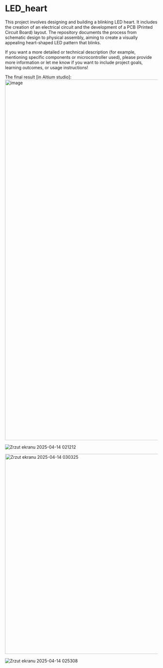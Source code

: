 # LED_heart
This project involves designing and building a blinking LED heart. It includes the creation of an electrical circuit and the development of a PCB (Printed Circuit Board) layout. The repository documents the process from schematic design to physical assembly, aiming to create a visually appealing heart-shaped LED pattern that blinks.

If you want a more detailed or technical description (for example, mentioning specific components or microcontroller used), please provide more information or let me know if you want to include project goals, learning outcomes, or usage instructions!

The final result [in Altium studio]:
<img width="1792" height="1186" alt="image" src="https://github.com/user-attachments/assets/eb987ccd-f51a-4454-80bd-2d4595fc6e8f" />

![Zrzut ekranu 2025-04-14 021212](https://github.com/user-attachments/assets/60779682-80e6-4e82-b7ab-64ba841e9220)

<img width="805" height="658" alt="Zrzut ekranu 2025-04-14 030325" src="https://github.com/user-attachments/assets/0e815cfb-dd8d-4b1a-a201-1b098f39e44a" />

![Zrzut ekranu 2025-04-14 025308](https://github.com/user-attachments/assets/5247ae87-c8b6-4b17-904b-1e6ff374a229)
